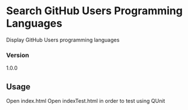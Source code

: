 # Search GitHub Users Programming Languages

Display GitHub Users programming languages

### Version
1.0.0

## Usage

Open index.html
Open indexTest.html in order to test using QUnit